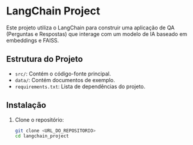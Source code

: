 # LangChain Project

Este projeto utiliza o LangChain para construir uma aplicação de QA (Perguntas e Respostas) que interage com um modelo de IA baseado em embeddings e FAISS.

## Estrutura do Projeto
- `src/`: Contém o código-fonte principal.
- `data/`: Contém documentos de exemplo.
- `requirements.txt`: Lista de dependências do projeto.

## Instalação
1. Clone o repositório:
   ```bash
   git clone <URL_DO_REPOSITORIO>
   cd langchain_project
